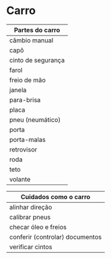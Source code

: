 # Carro

| Partes do carro    |
| --                 |
| câmbio manual      |
| capô               |
| cinto de segurança |
| farol              |
| freio de mão       |
| janela             |
| para-brisa         |
| placa              |
| pneu (neumático)   |
| porta              |
| porta-malas        |
| retrovisor         |
| roda               |
| teto               |
| volante            |

| Cuidados como o carro           |
| --                              |
| alinhar direção                 |
| calibrar pneus                  |
| checar óleo e freios            |
| conferir (controlar) documentos |
| verificar cintos                |
